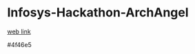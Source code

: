 # Infosys-Hackathon-ArchAngel

<a href="https://infosys-hackathon-arch-angel.vercel.app/">web link </a>

#4f46e5